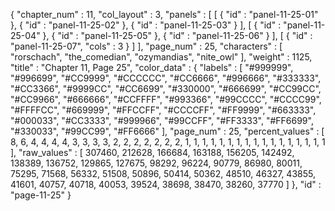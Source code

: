 {
  "chapter_num" : 11,
  "col_layout" : 3,
  "panels" : [
    [
      {
        "id" : "panel-11-25-01"
      },
      {
        "id" : "panel-11-25-02"
      },
      {
        "id" : "panel-11-25-03"
      }
    ],
    [
      {
        "id" : "panel-11-25-04"
      },
      {
        "id" : "panel-11-25-05"
      },
      {
        "id" : "panel-11-25-06"
      }
    ],
    [
      {
        "id" : "panel-11-25-07",
        "cols" : 3
      }
    ]
  ],
  "page_num" : 25,
  "characters" : [
    "rorschach",
    "the_comedian",
    "ozymandias",
    "nite_owl"
  ],
  "weight" : 1125,
  "title" : "Chapter 11, Page 25",
  "color_data" : {
    "labels" : [
      "#999999",
      "#996699",
      "#CC9999",
      "#CCCCCC",
      "#CC6666",
      "#996666",
      "#333333",
      "#CC3366",
      "#9999CC",
      "#CC6699",
      "#330000",
      "#666699",
      "#CC99CC",
      "#CC9966",
      "#666666",
      "#CCFFFF",
      "#993366",
      "#99CCCC",
      "#CCCC99",
      "#FFFFCC",
      "#669999",
      "#FFCCFF",
      "#CCCCFF",
      "#FF9999",
      "#663333",
      "#000033",
      "#CC3333",
      "#999966",
      "#99CCFF",
      "#FF3333",
      "#FF6699",
      "#330033",
      "#99CC99",
      "#FF6666"
    ],
    "page_num" : 25,
    "percent_values" : [
      8,
      6,
      4,
      4,
      4,
      4,
      3,
      3,
      3,
      3,
      2,
      2,
      2,
      2,
      2,
      2,
      2,
      1,
      1,
      1,
      1,
      1,
      1,
      1,
      1,
      1,
      1,
      1,
      1,
      1,
      1,
      1,
      1,
      1
    ],
    "raw_values" : [
      307460,
      212628,
      166684,
      163188,
      156205,
      142492,
      138389,
      136752,
      129865,
      127675,
      98292,
      96224,
      90779,
      86980,
      80011,
      75295,
      71568,
      56332,
      51508,
      50896,
      50414,
      50362,
      48510,
      46327,
      43855,
      41601,
      40757,
      40718,
      40053,
      39524,
      38698,
      38470,
      38260,
      37770
    ]
  },
  "id" : "page-11-25"
}
